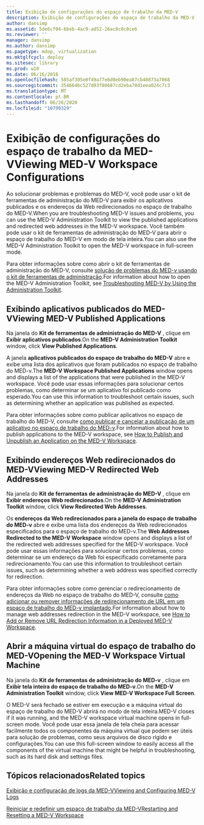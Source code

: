 ```yaml
---
title: Exibição de configurações do espaço de trabalho da MED-V
description: Exibição de configurações do espaço de trabalho da MED-V
author: dansimp
ms.assetid: 5de6cf04-6beb-4ac9-ad52-26ac8c0c8ce6
ms.reviewer: ''
manager: dansimp
ms.author: dansimp
ms.pagetype: mdop, virtualization
ms.mktglfcycl: deploy
ms.sitesec: library
ms.prod: w10
ms.date: 06/16/2016
ms.openlocfilehash: 585af305e0f49a77e6d0eb90ea87cb40873a7068
ms.sourcegitcommit: 354664bc527d93f80687cd2eba70d1eea024c7c3
ms.translationtype: MT
ms.contentlocale: pt-BR
ms.lasthandoff: 06/26/2020
ms.locfileid: "10799329"
---
```

# <span data-ttu-id="cf15c-103">Exibição de configurações do espaço de trabalho da MED-V</span><span class="sxs-lookup"><span data-stu-id="cf15c-103">Viewing MED-V Workspace Configurations</span></span>


<span data-ttu-id="cf15c-104">Ao solucionar problemas e problemas do MED-V, você pode usar o kit de ferramentas de administração do MED-V para exibir os aplicativos publicados e os endereços da Web redirecionados no espaço de trabalho do MED-V.</span><span class="sxs-lookup"><span data-stu-id="cf15c-104">When you are troubleshooting MED-V issues and problems, you can use the MED-V Administration Toolkit to view the published applications and redirected web addresses in the MED-V workspace.</span></span> <span data-ttu-id="cf15c-105">Você também pode usar o kit de ferramentas de administração do MED-V para abrir o espaço de trabalho do MED-V em modo de tela inteira.</span><span class="sxs-lookup"><span data-stu-id="cf15c-105">You can also use the MED-V Administration Toolkit to open the MED-V workspace in full-screen mode.</span></span>

<span data-ttu-id="cf15c-106">Para obter informações sobre como abrir o kit de ferramentas de administração do MED-V, consulte [solução de problemas do MED-v usando o kit de ferramentas de administração](troubleshooting-med-v-by-using-the-administration-toolkit.md).</span><span class="sxs-lookup"><span data-stu-id="cf15c-106">For information about how to open the MED-V Administration Toolkit, see [Troubleshooting MED-V by Using the Administration Toolkit](troubleshooting-med-v-by-using-the-administration-toolkit.md).</span></span>

## <span data-ttu-id="cf15c-107">Exibindo aplicativos publicados do MED-V</span><span class="sxs-lookup"><span data-stu-id="cf15c-107">Viewing MED-V Published Applications</span></span>


<span data-ttu-id="cf15c-108">Na janela do **Kit de ferramentas de administração do MED-V** , clique em **Exibir aplicativos publicados**.</span><span class="sxs-lookup"><span data-stu-id="cf15c-108">On the **MED-V Administration Toolkit** window, click **View Published Applications**.</span></span>

<span data-ttu-id="cf15c-109">A janela **aplicativos publicados do espaço de trabalho do MED-V** abre e exibe uma lista dos aplicativos que foram publicados no espaço de trabalho do MED-v.</span><span class="sxs-lookup"><span data-stu-id="cf15c-109">The **MED-V Workspace Published Applications** window opens and displays a list of the applications that were published in the MED-V workspace.</span></span> <span data-ttu-id="cf15c-110">Você pode usar essas informações para solucionar certos problemas, como determinar se um aplicativo foi publicado como esperado.</span><span class="sxs-lookup"><span data-stu-id="cf15c-110">You can use this information to troubleshoot certain issues, such as determining whether an application was published as expected.</span></span>

<span data-ttu-id="cf15c-111">Para obter informações sobre como publicar aplicativos no espaço de trabalho do MED-V, consulte [como publicar e cancelar a publicação de um aplicativo no espaço de trabalho do MED-v](how-to-publish-and-unpublish-an-application-on-the-med-v-workspace.md).</span><span class="sxs-lookup"><span data-stu-id="cf15c-111">For information about how to publish applications to the MED-V workspace, see [How to Publish and Unpublish an Application on the MED-V Workspace](how-to-publish-and-unpublish-an-application-on-the-med-v-workspace.md).</span></span>

## <span data-ttu-id="cf15c-112">Exibindo endereços Web redirecionados do MED-V</span><span class="sxs-lookup"><span data-stu-id="cf15c-112">Viewing MED-V Redirected Web Addresses</span></span>


<span data-ttu-id="cf15c-113">Na janela do **Kit de ferramentas de administração do MED-V** , clique em **Exibir endereços Web redirecionados**.</span><span class="sxs-lookup"><span data-stu-id="cf15c-113">On the **MED-V Administration Toolkit** window, click **View Redirected Web Addresses**.</span></span>

<span data-ttu-id="cf15c-114">Os **endereços da Web redirecionados para a janela do espaço de trabalho do MED-v** abre e exibe uma lista dos endereços da Web redirecionados especificados para o espaço de trabalho do MED-v.</span><span class="sxs-lookup"><span data-stu-id="cf15c-114">The **Web Addresses Redirected to the MED-V Workspace** window opens and displays a list of the redirected web addresses specified for the MED-V workspace.</span></span> <span data-ttu-id="cf15c-115">Você pode usar essas informações para solucionar certos problemas, como determinar se um endereço da Web foi especificado corretamente para redirecionamento.</span><span class="sxs-lookup"><span data-stu-id="cf15c-115">You can use this information to troubleshoot certain issues, such as determining whether a web address was specified correctly for redirection.</span></span>

<span data-ttu-id="cf15c-116">Para obter informações sobre como gerenciar o redirecionamento de endereços da Web no espaço de trabalho do MED-V, consulte [como adicionar ou remover informações de redirecionamento de URL em um espaço de trabalho do MED-v implantado](how-to-add-or-remove-url-redirection-information-in-a-deployed-med-v-workspace.md).</span><span class="sxs-lookup"><span data-stu-id="cf15c-116">For information about how to manage web addresses redirection in the MED-V workspace, see [How to Add or Remove URL Redirection Information in a Deployed MED-V Workspace](how-to-add-or-remove-url-redirection-information-in-a-deployed-med-v-workspace.md).</span></span>

## <a href="" id="bkmk-fullscreen"></a><span data-ttu-id="cf15c-117">Abrir a máquina virtual do espaço de trabalho do MED-V</span><span class="sxs-lookup"><span data-stu-id="cf15c-117">Opening the MED-V Workspace Virtual Machine</span></span>


<span data-ttu-id="cf15c-118">Na janela do **Kit de ferramentas de administração do MED-v** , clique em **Exibir tela inteira do espaço de trabalho do MED-v**.</span><span class="sxs-lookup"><span data-stu-id="cf15c-118">On the **MED-V Administration Toolkit** window, click **View MED-V Workspace Full Screen**.</span></span>

<span data-ttu-id="cf15c-119">O MED-V será fechado se estiver em execução e a máquina virtual do espaço de trabalho do MED-V abrirá no modo de tela inteira.</span><span class="sxs-lookup"><span data-stu-id="cf15c-119">MED-V closes if it was running, and the MED-V workspace virtual machine opens in full-screen mode.</span></span> <span data-ttu-id="cf15c-120">Você pode usar essa janela de tela cheia para acessar facilmente todos os componentes da máquina virtual que podem ser úteis para solução de problemas, como seus arquivos de disco rígido e configurações.</span><span class="sxs-lookup"><span data-stu-id="cf15c-120">You can use this full-screen window to easily access all the components of the virtual machine that might be helpful in troubleshooting, such as its hard disk and settings files.</span></span>

## <span data-ttu-id="cf15c-121">Tópicos relacionados</span><span class="sxs-lookup"><span data-stu-id="cf15c-121">Related topics</span></span>


[<span data-ttu-id="cf15c-122">Exibição e configuração de logs da MED-V</span><span class="sxs-lookup"><span data-stu-id="cf15c-122">Viewing and Configuring MED-V Logs</span></span>](viewing-and-configuring-med-v-logs.md)

[<span data-ttu-id="cf15c-123">Reiniciar e redefinir um espaço de trabalho da MED-V</span><span class="sxs-lookup"><span data-stu-id="cf15c-123">Restarting and Resetting a MED-V Workspace</span></span>](restarting-and-resetting-a-med-v-workspace.md)

 

 





